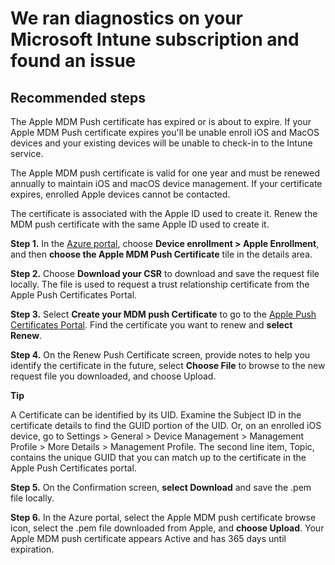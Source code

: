 <properties
	pageTitle="APNs Diagnostic Renew"
	description="APNs Diagnostic Renew"
	infoBubbleText="Your Apple Push Notification certificate has expired.  Please review steps on the right how to renew it."
	service="microsoft.intune"
	resource="intune"
	authors="mackie1604"
	displayOrder=""
	articleId="intune_renew_apns"
	selfHelpType="diagnostics"
	supportTopicIds="32599602,32599605,32599626,32599644,32599650,32599653,32599665,32599632"
	resourceTags=""
	productPesIds="15584"
	cloudEnvironments="public"
/>

# We ran diagnostics on your Microsoft Intune subscription and found an issue

## Recommended steps

<!--issueDescription-->
The Apple MDM Push certificate has expired or is about to expire.  If your Apple MDM Push certificate expires you'll be unable enroll iOS and MacOS devices and your existing devices will be unable to check-in to the Intune service.
<!--/issueDescription-->

The Apple MDM push certificate is valid for one year and must be renewed annually to maintain iOS and macOS device management. If your certificate expires, enrolled Apple devices cannot be contacted.

The certificate is associated with the Apple ID used to create it. Renew the MDM push certificate with the same Apple ID used to create it.

**Step 1.** In the [Azure portal](https://portal.azure.com/), choose **Device enrollment > Apple Enrollment**, and then **choose the Apple MDM Push Certificate** tile in the details area.  

**Step 2.** Choose **Download your CSR** to download and save the request file locally. The file is used to request a trust relationship certificate from the Apple Push Certificates Portal.

**Step 3.** Select **Create your MDM push Certificate** to go to the [Apple Push Certificates Portal](http://go.microsoft.com/fwlink/?LinkId=261984). Find the certificate you want to renew and **select Renew**.

**Step 4.** On the Renew Push Certificate screen, provide notes to help you identify the certificate in the future, select **Choose File** to browse to the new request file you downloaded, and choose Upload.

**Tip**

A Certificate can be identified by its UID. Examine the Subject ID in the certificate details to find the GUID portion of the UID. Or, on an enrolled iOS device, go to Settings > General > Device Management > Management Profile > More Details > Management Profile. The second line item, Topic, contains the unique GUID that you can match up to the certificate in the Apple Push Certificates portal.

**Step 5.** On the Confirmation screen, **select Download** and save the .pem file locally.

**Step 6.** In the Azure portal, select the Apple MDM push certificate browse icon, select the .pem file downloaded from Apple, and **choose Upload**.  Your Apple MDM push certificate appears Active and has 365 days until expiration.
